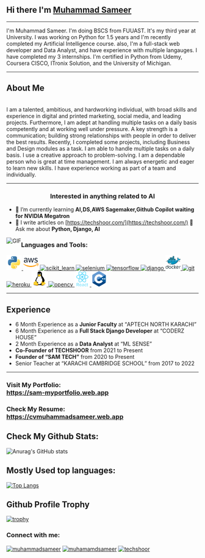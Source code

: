 ## Hi there I'm <a href="https://sam-myportfolio.web.app" target="_blank"> Muhammad Sameer </a>

<hr>
I'm Muhammad Sameer. I'm doing BSCS from FUUAST. It's my third year at University. I was working on Python for 1.5 years and I'm recently completed my Artificial Intelligence course. also, I'm a full-stack web developer and Data Analyst, and have experience with multiple langauges. I have completed my 3 internships. I'm certified in Python from Udemy, Coursera CISCO, ITronix Solution, and the University of Michigan. 


<hr>

## About Me

<br>
I am a talented, ambitious, and hardworking individual, with broad skills and experience in digital and printed marketing, social media, and leading projects. Furthermore, I am adept at handling multiple tasks on a daily basis competently and at working well under pressure. A key strength is a communication; building strong relationships with people in order to deliver the best results. Recently, I completed some projects, including Business and Design modules as a task. I am able to handle multiple tasks on a daily basis. I use a creative approach to problem-solving. I am a dependable person who is great at time management. I am always energetic and eager to learn new skills. I have experience working as part of a team and individually.

<hr>
<h3 align="center">Interested in anything related to AI</h3>


- 🌱 I’m currently learning **AI,DS,AWS Sagemaker,Github Copilot waiting for NVIDIA Megatron**
- 📝 I write articles on [https://techshoor.com/](https://techshoor.com/)      💬 Ask me about **Python, Django, AI**

 <img align="left" alt="GIF" src="https://i2.wp.com/allhtaccess.info/wp-content/uploads/2018/03/programming.gif?fit=1281%2C716&ssl=1" />
<h3 align="left">Languages and Tools:</h3>    
<p align="left"> 
<a href="https://www.python.org" target="_blank"> <img
                src="https://raw.githubusercontent.com/devicons/devicon/master/icons/python/python-original.svg"
                alt="python" width="40" height="40" /> </a> 
                <a href="https://aws.amazon.com" target="_blank"> <img
                src="https://raw.githubusercontent.com/devicons/devicon/master/icons/amazonwebservices/amazonwebservices-original-wordmark.svg"
                alt="aws" width="40" height="40" /> </a> <a href="https://scikit-learn.org/" target="_blank"> <img
                src="https://upload.wikimedia.org/wikipedia/commons/0/05/Scikit_learn_logo_small.svg" alt="scikit_learn"
                width="40" height="40" /> </a> <a href="https://www.selenium.dev" target="_blank"> <img
                src="https://raw.githubusercontent.com/detain/svg-logos/780f25886640cef088af994181646db2f6b1a3f8/svg/selenium-logo.svg"
                alt="selenium" width="40" height="40" /> </a> <a href="https://www.tensorflow.org" target="_blank"> <img
                src="https://www.vectorlogo.zone/logos/tensorflow/tensorflow-icon.svg" alt="tensorflow" width="40"
                height="40" /> <a href="https://www.djangoproject.com/" target="_blank"> <img
                    src="https://icon-library.com/images/django-icon/django-icon-0.jpg" alt="django" width="40"
                    height="40" /> </a> <a href="https://www.docker.com/" target="_blank"> <img
                    src="https://raw.githubusercontent.com/devicons/devicon/master/icons/docker/docker-original-wordmark.svg"
                    alt="docker" width="40" height="40" /> </a> <a href="https://git-scm.com/" target="_blank"> <img
                    src="https://www.vectorlogo.zone/logos/git-scm/git-scm-icon.svg" alt="git" width="40" height="40" />
            </a> <a href="https://heroku.com" target="_blank"> <img
                    src="https://www.vectorlogo.zone/logos/heroku/heroku-icon.svg" alt="heroku" width="40"
                    height="40" /> </a> <a href="https://www.linux.org/" target="_blank"> <img
                    src="https://raw.githubusercontent.com/devicons/devicon/master/icons/linux/linux-original.svg"
                    alt="linux" width="40" height="40" /> </a> <a href="https://opencv.org/" target="_blank"> <img
                    src="https://www.vectorlogo.zone/logos/opencv/opencv-icon.svg" alt="opencv" width="40"
                    height="40" /> </a> <a href="https://reactjs.org/" target="_blank"> <img
                    src="https://raw.githubusercontent.com/devicons/devicon/master/icons/react/react-original-wordmark.svg"
                    alt="react" width="40" height="40" /> </a> </a> 
<a href="https://www.w3schools.com/cpp/" target="_blank"> <img src="https://raw.githubusercontent.com/devicons/devicon/master/icons/cplusplus/cplusplus-original.svg"
                alt="cplusplus" width="40" height="40" /> </a> </p>

<hr>

  

## Experience
- 6 Month Experience as a <b>Junior Faculty</b> at <q>APTECH NORTH KARACHI</q>
- 6 Month Experience as a <b>Full Stack Django Developer</b> at <q>CODERZ HOUSE</q>
- 2 Month Experience as a <b>Data Analyst</b> at <q>ML SENSE</q>
- <b>Co-Founder of TECHSHOOR</b> from 2021 to Present 
- <b>Founder of <q>SAM TECH</q></b> from 2020 to Present
- Senior Teacher at <q>KARACHI CAMBRIDGE SCHOOL</q> from 2017 to 2022

<hr>

### Visit My Portfolio: <br>https://sam-myportfolio.web.app <br>

### Check My Resume: <br>https://cvmuhammadsameer.web.app



## Check My Github Stats:
![Anurag's GitHub stats](https://github-readme-stats.vercel.app/api?username=SameerShiekh77&theme=github_dark&show_icons=true&count_private=true)


## Mostly Used top languages:
[![Top Langs](https://github-readme-stats.vercel.app/api/top-langs/?username=SameerShiekh77&layout=compact&theme=github_dark)](https://github.com/anuraghazra/github-readme-stats)


## Github Profile Trophy
[![trophy](https://github-profile-trophy.vercel.app/?username=SameerShiekh77&theme=nord)](https://github.com/ryo-ma/github-profile-trophy)



<h3 align="left">Connect with me:</h3>
<p align="left">
<a href="https://linkedin.com/in/muhammadsameer" target="blank"><img align="center" src="https://raw.githubusercontent.com/rahuldkjain/github-profile-readme-generator/master/src/images/icons/Social/linked-in-alt.svg" alt="muhammadsameer" height="30" width="40" /></a>
<a href="https://www.facebook.com/MuhammadSameer47" target="blank"><img align="center" src="https://raw.githubusercontent.com/rahuldkjain/github-profile-readme-generator/master/src/images/icons/Social/facebook.svg" alt="muhamamdsameer" height="30" width="40" /></a>
<a href="https://www.youtube.com/c/techshoor" target="blank"><img align="center" src="https://raw.githubusercontent.com/rahuldkjain/github-profile-readme-generator/master/src/images/icons/Social/youtube.svg" alt="techshoor" height="30" width="40" /></a>
</p>

